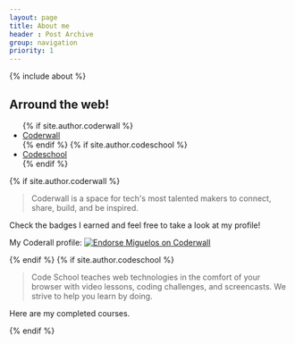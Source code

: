 ```yaml
---
layout: page
title: About me
header : Post Archive
group: navigation
priority: 1
---
```


<div class="col-sm-5 col-md-4">
{% include about %}
</div>
<aside class="col-sm-7 col-md-8">
  <h2>Arround the web!</h2>
  <ul class="nav nav-tabs">
    {% if site.author.coderwall %}
    <li class="active"><a href="#proudify-coderwall" data-toggle="tab">Coderwall</a></li>
    {% endif %}
    {% if site.author.codeschool %}
    <li><a href="#proudify-codeschool" data-toggle="tab">Codeschool</a></li>
    {% endif %}
  </ul>
  <div class="tab-content">
    {% if site.author.coderwall %}
    <div class="tab-pane fade active in" id="proudify-coderwall">
      <blockquote>
        <p>Coderwall is a space for tech's most talented makers to connect, share, build, and be inspired.</p>
      </blockquote>
      <p>Check the badges I earned and feel free to take a look at my profile!</p>
      <p>My Coderall profile: <a href="https://coderwall.com/miguelos"><img alt="Endorse Miguelos on Coderwall" src="https://api.coderwall.com/miguelos/endorsecount.png" /></a></p>
    </div>
    {% endif %}
    {% if site.author.codeschool %}
    <div class="tab-pane fade" id="proudify-codeschool">
      <blockquote>
        <p>Code School teaches web technologies in the comfort of your browser with video lessons, coding challenges, and screencasts. We strive to help you learn by doing.</p>
      </blockquote>
      <p>Here are my completed courses.</p>
    </div>
    {% endif %}
  </div>
</aside>
